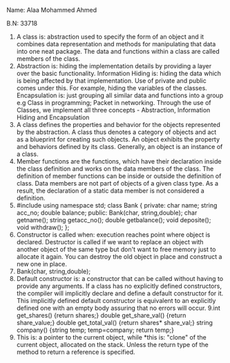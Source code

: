 Name: Alaa Mohammed Ahmed


B.N: 33718

1.	A class is: abstraction used to specify the form of an object and it combines data representation and methods for manipulating that data into one neat package. The data and functions within a class are called members of the class.
2.	Abstraction is: hiding the implementation details by providing a layer over the basic functionality.
Information Hiding is: hiding the data which is being affected by that implementation. Use of private and public comes under this. For example, hiding the variables of the classes.
Encapsulation is: just grouping all similar data and functions into a group e.g Class in programming; Packet in networking. Through the use of Classes, we implement all three concepts - Abstraction, Information Hiding and Encapsulation
3.	A class defines the properties and behavior for the objects represented by the abstraction. A class thus denotes a category of objects and act as a blueprint for creating such objects. An object exhibits the property and behaviors defined by its class. Generally, an object is an instance of a class.
4.	Member functions are the functions, which have their declaration inside the class definition and works on the data members of the class. The definition of member functions can be inside or outside the definition of class. Data members are not part of objects of a given class type. As a result, the declaration of a static data member is not considered a definition.
5.	#include <string>
using namespace std;
class Bank
{
private:
char name;
string acc_no;
double balance;
public:
Bank(char, string,double);
char getname();
string getacc_no();
double getbalance();
void deposite();
void withdraw();
};
6.	Constructor is called when: execution reaches point where object is declared.
Destructor is called if we want to replace an object with another object of the same type but don't want to free memory just to allocate it again. You can destroy the old object in place and construct a new one in place.
7.	Bank(char, string,double);
8.	Default constructor is: a constructor that can be called without having to provide any arguments. If a class has no explicitly defined constructors, the compiler will implicitly declare and define a default constructor for it. This implicitly defined default constructor is equivalent to an explicitly defined one with an empty body assuring that no errors will occur.
9.int get_shares()
{return shares;}
double get_share_val()
{return share_value;}
double get_total_val()
{return shares* share_val;}
string company()
{string temp;
temp=company;
return temp;}
10.	This is: a pointer to the current object, while *this is: "clone" of the current object, allocated on the stack. Unless the return type of the method to return a reference is specified.
